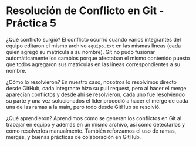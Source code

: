 # Resolución de Conflicto en Git - Práctica 5

¿Qué conflicto surgió?
El conflicto ocurrió cuando varios integrantes del equipo editaron el mismo archivo `equipo.txt` en las mismas líneas (cada quien agregó su matrícula a su nombre). Git no pudo fusionar automáticamente los cambios porque afectaban el mismo contenido puesto que todos agregaron sus matriculas en las líneas correspondientes a su nombre.

¿Cómo lo resolvieron?
En nuestro caso, nosotros lo resolvimos directo desde GitHub, cada integrante hizo su pull request, pero al hacer el merge aparecían conflictos y desde ahí se resolvieron, cada uno fue resolviendo su parte y una vez solucionados el líder procedió a hacer el merge de cada una de las ramas a la main, pero todo desde GitHub se resolvió.

¿Qué aprendieron?
Aprendimos cómo se generan los conflictos en Git al trabajar en equipo y además en un mismo archivo, así cómo detectarlos y cómo resolverlos manualmente. También reforzamos el uso de ramas, merges, y buenas prácticas de colaboración en GitHub.
